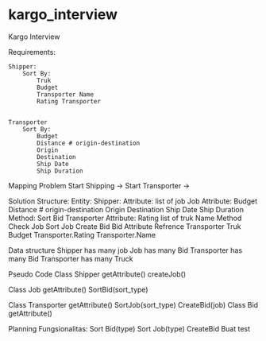 # kargo_interview
Kargo Interview


Requirements:

	Shipper:
		Sort By:
			Truk
			Budget
			Transporter Name
			Rating Transporter


	Transporter
		Sort By:
			Budget
			Distance # origin-destination
			Origin
			Destination
			Ship Date
			Ship Duration

Mapping Problem
Start Shipping -> 
Start Transporter ->

Solution Structure:
	Entity:
		Shipper:
			Attribute:
				list of job
		Job
			Attribute:
				Budget
				Distance # origin-destination
				Origin
				Destination
				Ship Date
				Ship Duration
			Method:
				Sort Bid
		Transporter
			Attribute:
				Rating
				list of truk
				Name
			Method
				Check Job
				Sort Job
				Create Bid
		Bid
			Attribute
				Refrence Transporter
				Truk
				Budget
				Transporter.Rating
				Transporter.Name

Data structure
	Shipper has many job
	Job has many Bid
	Transporter has many Bid
	Transporter has many Truck

Pseudo Code
Class Shipper
	getAttribute()
	createJob()

Class Job
	getAttribute()
	SortBid(sort_type)

Class Transporter
	getAttribute()
	SortJob(sort_type)
	CreateBid(job)
Class Bid
	getAttribute()

Planning
	Fungsionalitas:
		Sort Bid(type)
		Sort Job(type)
		CreateBid
	Buat test